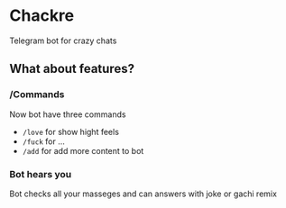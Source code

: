 # Chackre
Telegram bot for crazy chats
## What about features?
### /Commands
Now bot have three commands
- `/love` for show hight feels
- `/fuck` for ...
- `/add` for add more content to bot
### Bot hears you
Bot checks all your masseges and can answers with joke or gachi remix
